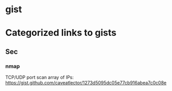 # gist
# Categorized links to gists
## Sec
### nmap
TCP/UDP port scan array of IPs: https://gist.github.com/caveatlector/1273d5095dc05e77cb916abea7c0c08e

